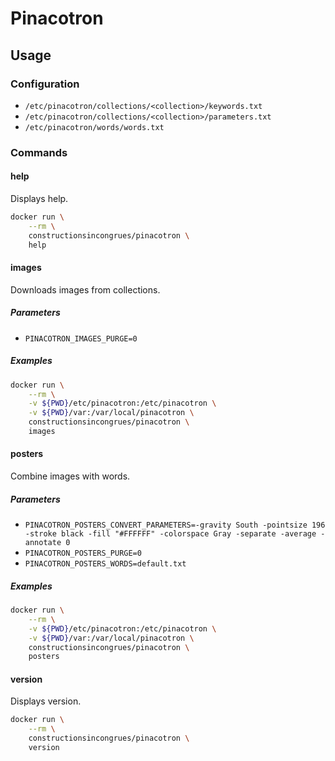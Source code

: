 # Pinacotron

## Usage

### Configuration

- `/etc/pinacotron/collections/<collection>/keywords.txt`
- `/etc/pinacotron/collections/<collection>/parameters.txt`
- `/etc/pinacotron/words/words.txt`

### Commands

#### help

Displays help.

```sh
docker run \
    --rm \
    constructionsincongrues/pinacotron \
    help
```

#### images

Downloads images from collections.

##### Parameters

- `PINACOTRON_IMAGES_PURGE=0`

##### Examples

```sh
docker run \
    --rm \
    -v ${PWD}/etc/pinacotron:/etc/pinacotron \
    -v ${PWD}/var:/var/local/pinacotron \
    constructionsincongrues/pinacotron \
    images
```

#### posters

Combine images with words.

##### Parameters

- `PINACOTRON_POSTERS_CONVERT_PARAMETERS=-gravity South -pointsize 196 -stroke black -fill "#FFFFFF" -colorspace Gray -separate -average -annotate 0`
- `PINACOTRON_POSTERS_PURGE=0`
- `PINACOTRON_POSTERS_WORDS=default.txt`

##### Examples

```sh
docker run \
    --rm \
    -v ${PWD}/etc/pinacotron:/etc/pinacotron \
    -v ${PWD}/var:/var/local/pinacotron \
    constructionsincongrues/pinacotron \
    posters
```

#### version

Displays version.

```sh
docker run \
    --rm \
    constructionsincongrues/pinacotron \
    version
```
